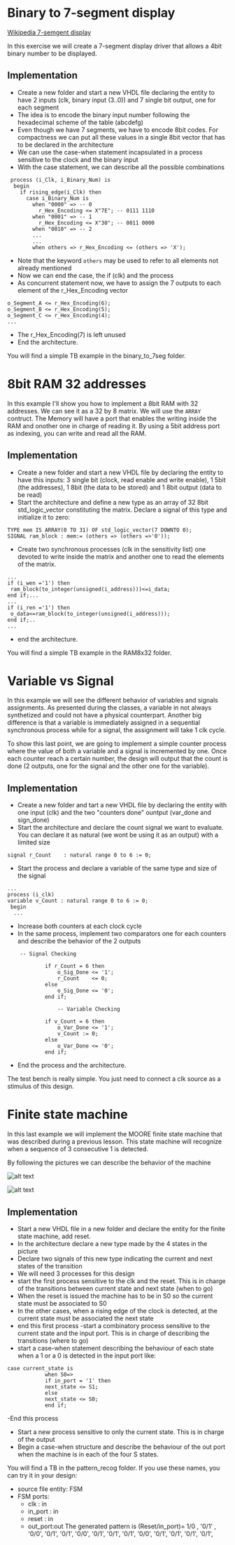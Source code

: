 # Binary to 7-segment display


[Wikipedia 7-semgent display](https://en.wikipedia.org/wiki/Seven-segment_display)

In this exercise we will create a 7-segment display driver that allows a 4bit binary number to be displayed.

## Implementation

- Create a new folder and start a new VHDL file declaring the entity to have 2 inputs (clk, binary input (3..0)) and 7 single bit output, one for each segment
- The idea is to encode the binary input number following the hexadecimal scheme of the table (abcdefg)
- Even though we have 7 segments, we have to encode 8bit codes. For compactness we can put all these values in a single 8bit vector that has to be declared in the architecture
- We can use the case-when statement incapsulated in a process sensitive to the clock and the binary input
- With the case statement, we can describe all the possible combinations
```
 process (i_Clk, i_Binary_Num) is
  begin
    if rising_edge(i_Clk) then
      case i_Binary_Num is
        when "0000" => -- 0
          r_Hex_Encoding <= X"7E"; -- 0111 1110
        when "0001" => -- 1
          r_Hex_Encoding <= X"30"; -- 0011 0000
        when "0010" => -- 2
        ...
        ...
        when others => r_Hex_Encoding <= (others => 'X');
```
- Note that the keyword `others` may be used to refer to all elements not already mentioned
- Now we can end the case, the if (clk) and the process
- As concurrent statement now, we have to assign the 7 outputs to each element of the r_Hex_Encoding vector
```
o_Segment_A <= r_Hex_Encoding(6);
o_Segment_B <= r_Hex_Encoding(5);
o_Segment_C <= r_Hex_Encoding(4);
...
```
- The r_Hex_Encoding(7) is left unused
- End the architecture.

You will find a simple TB example in the binary_to_7seg folder.

# 8bit RAM 32 addresses

In this example I'll show you how to implement a 8bit RAM with 32 addresses. We can see it as a 32 by 8 matrix. We will use the `ARRAY` contruct. The Memory will have a port that enables the writing inside the RAM and onother one in charge of reading it. By using a 5bit address port as indexing, you can write and read all the RAM.

## Implementation

- Create a new folder and start a new VHDL file by declaring the entity to have this inputs: 3 single bit (clock, read enable and write enable), 1 5bit (the addresses), 1 8bit (the data to be stored) and 1 8bit output (data to be read)
- Start the architecture and define a new type as an array of 32 8bit std_logic_vector constituting the matrix. Declare a signal of this type and initialize it to zero:
```
TYPE mem IS ARRAY(0 TO 31) OF std_logic_vector(7 DOWNTO 0);
SIGNAL ram_block : mem:= (others => (others =>'0'));
```
- Create two synchronous processes (clk in the sensitivity list) one devoted to write inside the matrix and another one to read the elements of the matrix.
```
...
if (i_wen ='1') then
 ram_block(to_integer(unsigned(i_address)))<=i_data;
end if;...
...
if (i_ren ='1') then
 o_data<=ram_block(to_integer(unsigned(i_address)));
end if;..
...
```
- end the architecture.

You will find a simple TB example in the RAM8x32 folder.

# Variable vs Signal

In this example we will see the different behavior of variables and signals assignments. As presented during the classes, a variable in not always synthetized and could not have a physical counterpart. Another big difference is that a variable is immediately assigned in a sequential synchronous process while for a signal, the assignment will take 1 clk cycle.

To show this last point, we are going to implement a simple counter process where the value of both a variable and a signal is incremented by one. Once each counter reach a certain number, the design will output that the count is done (2 outputs, one for the signal and the other one for the variable).

## Implementation

- Create a new folder and tart a new VHDL file by declaring the entity with one input (clk) and the two "counters done" ountput (var_done and sign_done)
- Start the architecture and declare the count signal we want to evaluate. You can declare it as natural (we wont be using it as an output) with a limited size
```
signal r_Count    : natural range 0 to 6 := 0;
```
- Start the process and declare a variable of the same type and size of the signal
```
...
process (i_clk)
variable v_Count : natural range 0 to 6 := 0;
 begin
  ...
```
- Increase both counters at each clock cycle
- In the same process, implement two comparators one for each counters and describe the behavior of the 2 outputs
```
	-- Signal Checking

			if r_Count = 6 then
				o_Sig_Done <= '1';
				r_Count    <= 0;
			else
				o_Sig_Done <= '0';
			end if;

				-- Variable Checking
			
			if v_Count = 6 then
				o_Var_Done <= '1';
				v_Count := 0;
			else
				o_Var_Done <= '0';
			end if;
```
- End the process and the architecture.

The test bench is really simple. You just need to connect a clk source as a stimulus of this design.

# Finite state machine

In this last example we will implement the MOORE finite state machine that was described during a previous lesson. This state machine will recognize when a sequence of 3 consecutive 1 is detected.

By following the pictures we can describe the behavior of the machine

![alt text](FSM.png )

![alt text](FSM_TABLE.png )

## Implementation

- Start a new VHDL file in a new folder and declare the entity for the finite state machine, add reset.
- In the architecture declare a new type made by the 4 states in the picture
- Declare two signals of this new type indicating the current and next states of the transition
- We will need 3 processes for this design
- start the first process sensitive to the clk and the reset. This is in charge of the transitions between current state and next state (when to go)
- When the reset is issued the machine has to be in S0 so the current state must be associated to S0
- In the other cases, when a rising edge of the clock is detected, at the current state must be associated the next state
- end this first process
-start a combinatory process sensitive to the current state and the input port. This is in charge of describing the transitions (where to go)
- start a case-when statement describing the behaviour of each state when a 1 or a 0 is detected in the input port like:
```
case current_state is
			when S0=>
			if in_port = '1' then
			next_state <= S1;
			else
			next_state <= S0;
			end if;
```
-End this process
- Start a new process sensitive to only the current state. This is in charge of the output
- Begin a case-when structure and describe the behaviour of the out port when the machine is in each of the four S states.

You will find a TB in the pattern_recog folder. If you use these names, you can try it in your design:

- source file entity: FSM
- FSM ports:
	- clk : in
	- in_port : in
	- reset : in 
	- out_port:out
The generated pattern is 
(Reset/in_port)= 1/0 , '0/1' , '0/0', '0/1', '0/1', '0/0', '0/1', '0/1', '0/1', '0/0', '0/1', '0/1', '0/1', '0/1',

